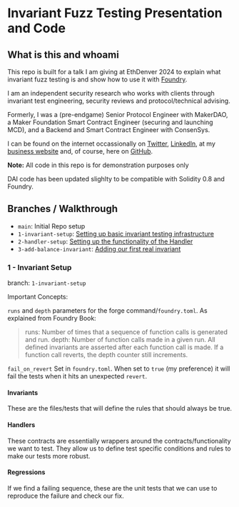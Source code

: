 # Invariant Fuzz Testing Presentation and Code

## What is this and whoami

This repo is built for a talk I am giving at EthDenver 2024 to explain what invariant fuzz testing is and show how to use it with [Foundry](https://book.getfoundry.sh/forge/invariant-testing).

I am an independent security research who works with clients through invariant test engineering, security reviews and protocol/technical advising.

Formerly, I was a (pre-endgame) Senior Protocol Engineer with MakerDAO, a Maker Foundation Smart Contract Engineer (securing and launching MCD), and a Backend and Smart Contract Engineer with ConsenSys.

I can be found on the internet occassionally on [Twitter](https://twitter.com/iamchrissmith), [LinkedIn](https://www.linkedin.com/in/iamchrisryansmith/), at my [business website](https://lefthandcypher.com/) and, of course, here on [GitHub](https://github.com/iamchrissmith).

**Note:** All code in this repo is for demonstration purposes only

DAI code has been updated slighlty to be compatible with Solidity 0.8 and Foundry.

## Branches / Walkthrough

- `main`: Initial Repo setup
- `1-invariant-setup`: [Setting up basic invariant testing infrastructure](https://github.com/iamchrissmith/2024-ethdenver-invariant-testing/pull/1)
- `2-handler-setup`: [Setting up the functionality of the Handler](https://github.com/iamchrissmith/2024-ethdenver-invariant-testing/pull/2)
- `3-add-balance-invariant`: [Adding our first real invariant](https://github.com/iamchrissmith/2024-ethdenver-invariant-testing/pull/3)

### 1 - Invariant Setup

branch: `1-invariant-setup`

Important Concepts:

`runs` and `depth` parameters for the forge command/`foundry.toml`. As explained from Foundry Book:
> runs: Number of times that a sequence of function calls is generated and run.
> depth: Number of function calls made in a given run. All defined invariants are asserted after each function call is made. If a function call reverts, the depth counter still increments.

`fail_on_revert`
Set in `foundry.toml`. When set to `true` (my preference) it will fail the tests when it hits an unexpected `revert`.

#### Invariants

These are the files/tests that will define the rules that should always be true.

#### Handlers

These contracts are essentially wrappers around the contracts/functionality we want to test.  They allow us to define test specific conditions and rules to make our tests more robust.

#### Regressions

If we find a failing sequence, these are the unit tests that we can use to reproduce the failure and check our fix.
